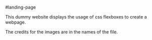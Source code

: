 #landing-page

This dummy website displays the usage of css flexboxes to create a webpage.

The credits for the images are in the names of the file.